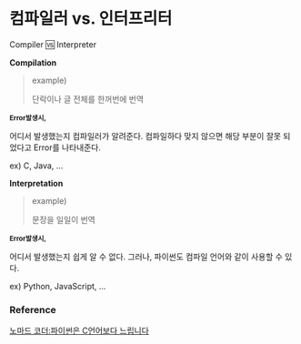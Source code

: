# 컴파일러 vs. 인터프리터

Compiler :vs: Interpreter

**Compilation**

> example)
>
> 단락이나 글 전체를 한꺼번에 번역

<small>**Error발생시,**</small>

어디서 발생했는지 컴파일러가 알려준다. 컴파일하다 맞지 않으면 해당 부분이 잘못 되었다고 Error를 나타내준다.

ex) C, Java, ...



**Interpretation**

> example)
>
> 문장을 일일이 번역

<small>**Error발생시,**</small>

어디서 발생했는지 쉽게 알 수 없다. 그러나, 파이썬도 컴파일 언어와 같이 사용할 수 있다.

ex) Python, JavaScript, ...



### Reference

[노마드 코더:파이썬은 C언어보다 느립니다](https://www.youtube.com/watch?v=9sSxdhYGYSM)